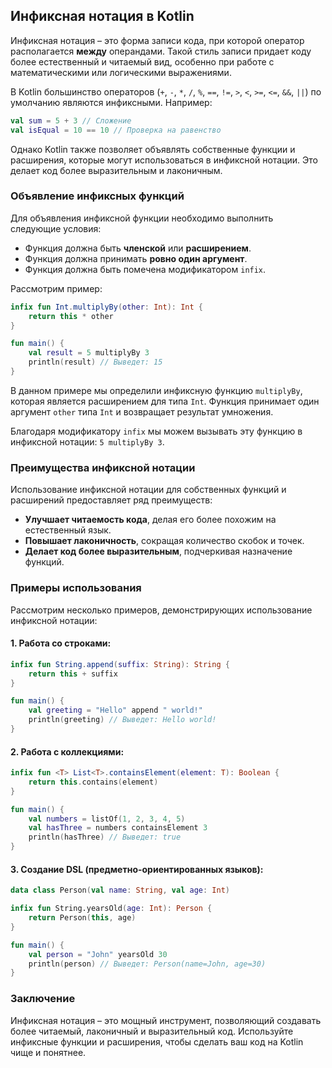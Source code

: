 ## Инфиксная нотация в Kotlin

Инфиксная нотация – это форма записи кода, при которой оператор располагается **между** операндами.  Такой стиль записи придает коду более естественный и читаемый вид, особенно при работе с математическими или логическими выражениями.

В Kotlin большинство операторов (`+`, `-`, `*`, `/`, `%`, `==`, `!=`, `>`, `<`, `>=`, `<=`, `&&`, `||`) по умолчанию являются инфиксными. Например:

```kotlin
val sum = 5 + 3 // Сложение
val isEqual = 10 == 10 // Проверка на равенство
```

Однако Kotlin также позволяет объявлять собственные функции и расширения, которые могут использоваться в инфиксной нотации. Это делает код более выразительным и лаконичным.

### Объявление инфиксных функций

Для объявления инфиксной функции необходимо выполнить следующие условия:

* Функция должна быть **членской** или **расширением**.
* Функция должна принимать **ровно один аргумент**.
* Функция должна быть помечена модификатором `infix`.

Рассмотрим пример:

```kotlin
infix fun Int.multiplyBy(other: Int): Int {
    return this * other
}

fun main() {
    val result = 5 multiplyBy 3 
    println(result) // Выведет: 15
}
```

В данном примере мы определили инфиксную функцию `multiplyBy`, которая является расширением для типа `Int`. Функция принимает один аргумент `other` типа `Int` и возвращает результат умножения.

Благодаря модификатору `infix` мы можем вызывать эту функцию в инфиксной нотации: `5 multiplyBy 3`.

### Преимущества инфиксной нотации

Использование инфиксной нотации для собственных функций и расширений предоставляет ряд преимуществ:

* **Улучшает читаемость кода**, делая его более похожим на естественный язык.
* **Повышает лаконичность**, сокращая количество скобок и точек.
* **Делает код более выразительным**, подчеркивая назначение функций.

### Примеры использования

Рассмотрим несколько примеров, демонстрирующих использование инфиксной нотации:

#### 1. Работа со строками:

```kotlin
infix fun String.append(suffix: String): String {
    return this + suffix
}

fun main() {
    val greeting = "Hello" append " world!"
    println(greeting) // Выведет: Hello world!
}
```

#### 2. Работа с коллекциями:

```kotlin
infix fun <T> List<T>.containsElement(element: T): Boolean {
    return this.contains(element)
}

fun main() {
    val numbers = listOf(1, 2, 3, 4, 5)
    val hasThree = numbers containsElement 3
    println(hasThree) // Выведет: true
}
```

#### 3. Создание DSL (предметно-ориентированных языков):

```kotlin
data class Person(val name: String, val age: Int)

infix fun String.yearsOld(age: Int): Person {
    return Person(this, age)
}

fun main() {
    val person = "John" yearsOld 30
    println(person) // Выведет: Person(name=John, age=30)
}
```

### Заключение

Инфиксная нотация – это мощный инструмент, позволяющий создавать более читаемый, лаконичный и выразительный код. Используйте инфиксные функции и расширения, чтобы сделать ваш код на Kotlin чище и понятнее.
